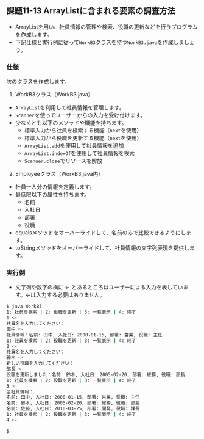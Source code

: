 ## 課題11-13 ArrayListに含まれる要素の調査方法

- ArrayListを用い、社員情報の管理や検索、役職の更新などを行うプログラムを作成します。
- 下記仕様と実行例に従って`WorkB3`クラスを持つ`WorkB3.java`を作成しましょう。

### 仕様

次のクラスを作成します。

1. WorkB3クラス（WorkB3.java）

- `ArrayList`を利用して社員情報を管理します。
- `Scanner`を使ってユーザーからの入力を受け付けます。
- 少なくとも以下のメソッドや機能を持ちます。
  - 標準入力から社員を検索する機能（`next`を使用）
  - 標準入力から役職を更新する機能（`next`を使用）
  - `ArrayList.add`を使用して社員情報を追加
  - `ArrayList.indexOf`を使用して社員情報を検索
  - `Scanner.close`でリソースを解放

2. Employeeクラス（WorkB3.java内）

- 社員一人分の情報を定義します。
- 最低限以下の属性を持ちます。
  - 名前
  - 入社日
  - 部署
  - 役職
- equalsメソッドをオーバーライドして、名前のみで比較できるようにします。
- toStringメソッドをオーバーライドして、社員情報の文字列表現を提供します。

### 実行例

- 文字列や数字の横に <- とあるところはユーザーによる入力を表しています。<-は入力する必要はありません。

```sh
$ java WorkB3
1: 社員を検索 | 2: 役職を更新 | 3: 一覧表示 | 4: 終了
1 <-
社員名を入力してください：
田中 <-
社員情報：名前: 田中, 入社日: 2000-01-15, 部署: 営業, 役職: 主任
1: 社員を検索 | 2: 役職を更新 | 3: 一覧表示 | 4: 終了
2 <-
社員名を入力してください：
鈴木 <-
新しい役職を入力してください：
部長 <-
役職を更新しました：名前: 鈴木, 入社日: 2005-02-20, 部署: 総務, 役職: 部長
1: 社員を検索 | 2: 役職を更新 | 3: 一覧表示 | 4: 終了
3 <-
全社員情報：
名前: 田中, 入社日: 2000-01-15, 部署: 営業, 役職: 主任
名前: 鈴木, 入社日: 2005-02-20, 部署: 総務, 役職: 部長
名前: 佐藤, 入社日: 2010-03-25, 部署: 開発, 役職: 課長
1: 社員を検索 | 2: 役職を更新 | 3: 一覧表示 | 4: 終了
4 <-

$
```
